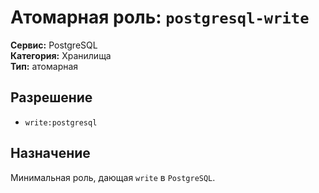 # Атомарная роль: `postgresql-write`

**Сервис:** PostgreSQL  
**Категория:** Хранилища  
**Тип:** атомарная

## Разрешение
- `write:postgresql`

## Назначение
Минимальная роль, дающая `write` в `PostgreSQL`.
